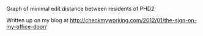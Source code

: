 Graph of minimal edit distance between residents of PHD2

Written up on my blog at http://checkmyworking.com/2012/01/the-sign-on-my-office-door/
